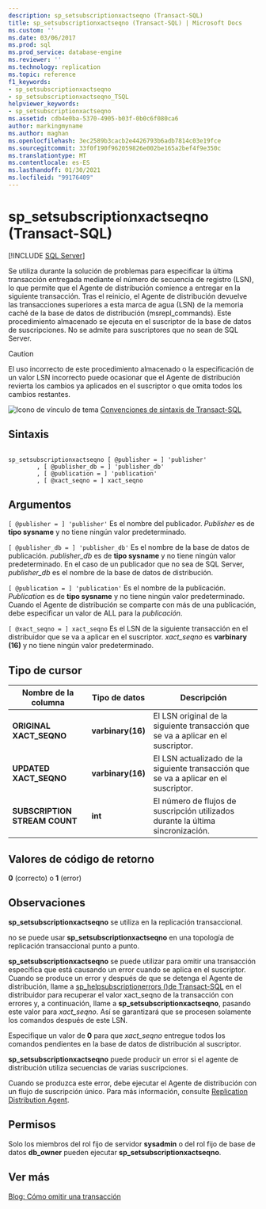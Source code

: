 ```yaml
---
description: sp_setsubscriptionxactseqno (Transact-SQL)
title: sp_setsubscriptionxactseqno (Transact-SQL) | Microsoft Docs
ms.custom: ''
ms.date: 03/06/2017
ms.prod: sql
ms.prod_service: database-engine
ms.reviewer: ''
ms.technology: replication
ms.topic: reference
f1_keywords:
- sp_setsubscriptionxactseqno
- sp_setsubscriptionxactseqno_TSQL
helpviewer_keywords:
- sp_setsubscriptionxactseqno
ms.assetid: cdb4e0ba-5370-4905-b03f-0b0c6f080ca6
author: markingmyname
ms.author: maghan
ms.openlocfilehash: 3ec2589b3cacb2e4426793b6adb7814c03e19fce
ms.sourcegitcommit: 33f0f190f962059826e002be165a2bef4f9e350c
ms.translationtype: MT
ms.contentlocale: es-ES
ms.lasthandoff: 01/30/2021
ms.locfileid: "99176409"
---
```

# <a name="sp_setsubscriptionxactseqno-transact-sql"></a>sp_setsubscriptionxactseqno (Transact-SQL)
[!INCLUDE [SQL Server](../../includes/applies-to-version/sqlserver.md)]

  Se utiliza durante la solución de problemas para especificar la última transacción entregada mediante el número de secuencia de registro (LSN), lo que permite que el Agente de distribución comience a entregar en la siguiente transacción. Tras el reinicio, el Agente de distribución devuelve las transacciones superiores a esta marca de agua (LSN) de la memoria caché de la base de datos de distribución (msrepl_commands). Este procedimiento almacenado se ejecuta en el suscriptor de la base de datos de suscripciones. No se admite para suscriptores que no sean de SQL Server.  
  
> [!CAUTION]  
>  El uso incorrecto de este procedimiento almacenado o la especificación de un valor LSN incorrecto puede ocasionar que el Agente de distribución revierta los cambios ya aplicados en el suscriptor o que omita todos los cambios restantes.  
  
 ![Icono de vínculo de tema](../../database-engine/configure-windows/media/topic-link.gif "Icono de vínculo de tema") [Convenciones de sintaxis de Transact-SQL](../../t-sql/language-elements/transact-sql-syntax-conventions-transact-sql.md)  
  
## <a name="syntax"></a>Sintaxis  
  
```  
  
sp_setsubscriptionxactseqno [ @publisher = ] 'publisher'  
        , [ @publisher_db = ] 'publisher_db'  
        , [ @publication = ] 'publication'  
        , [ @xact_seqno = ] xact_seqno   
```  
  
## <a name="arguments"></a>Argumentos  
`[ @publisher = ] 'publisher'` Es el nombre del publicador. *Publisher* es de **tipo sysname** y no tiene ningún valor predeterminado.  
  
`[ @publisher_db = ] 'publisher_db'` Es el nombre de la base de datos de publicación. *publisher_db* es de **tipo sysname** y no tiene ningún valor predeterminado. En el caso de un publicador que no sea de SQL Server, *publisher_db* es el nombre de la base de datos de distribución.  
  
`[ @publication = ] 'publication'` Es el nombre de la publicación. *Publication* es de **tipo sysname** y no tiene ningún valor predeterminado. Cuando el Agente de distribución se comparte con más de una publicación, debe especificar un valor de ALL para la *publicación*.  
  
`[ @xact_seqno = ] xact_seqno` Es el LSN de la siguiente transacción en el distribuidor que se va a aplicar en el suscriptor. *xact_seqno* es **varbinary (16)** y no tiene ningún valor predeterminado.  
  
## <a name="result-set"></a>Tipo de cursor  
  
|Nombre de la columna|Tipo de datos|Descripción|  
|-----------------|---------------|-----------------|  
|**ORIGINAL XACT_SEQNO**|**varbinary(16)**|El LSN original de la siguiente transacción que se va a aplicar en el suscriptor.|  
|**UPDATED XACT_SEQNO**|**varbinary(16)**|El LSN actualizado de la siguiente transacción que se va a aplicar en el suscriptor.|  
|**SUBSCRIPTION STREAM COUNT**|**int**|El número de flujos de suscripción utilizados durante la última sincronización.|  
  
## <a name="return-code-values"></a>Valores de código de retorno  
 **0** (correcto) o **1** (error)  
  
## <a name="remarks"></a>Observaciones  
 **sp_setsubscriptionxactseqno** se utiliza en la replicación transaccional.  
  
 no se puede usar **sp_setsubscriptionxactseqno** en una topología de replicación transaccional punto a punto.  
  
 **sp_setsubscriptionxactseqno** se puede utilizar para omitir una transacción específica que está causando un error cuando se aplica en el suscriptor. Cuando se produce un error y después de que se detenga el Agente de distribución, llame a [sp_helpsubscriptionerrors &#40;&#41;de Transact-SQL](../../relational-databases/system-stored-procedures/sp-helpsubscriptionerrors-transact-sql.md) en el distribuidor para recuperar el valor xact_seqno de la transacción con errores y, a continuación, llame a **sp_setsubscriptionxactseqno**, pasando este valor para *xact_seqno*. Así se garantizará que se procesen solamente los comandos después de este LSN.  
  
 Especifique un valor de **0** para que *xact_seqno* entregue todos los comandos pendientes en la base de datos de distribución al suscriptor.  
  
 **sp_setsubscriptionxactseqno** puede producir un error si el agente de distribución utiliza secuencias de varias suscripciones.  
  
 Cuando se produzca este error, debe ejecutar el Agente de distribución con un flujo de suscripción único. Para más información, consulte [Replication Distribution Agent](../../relational-databases/replication/agents/replication-distribution-agent.md).  
  
## <a name="permissions"></a>Permisos  
 Solo los miembros del rol fijo de servidor **sysadmin** o del rol fijo de base de datos **db_owner** pueden ejecutar **sp_setsubscriptionxactseqno**.  
  
## <a name="see-more"></a>Ver más

[Blog: Cómo omitir una transacción](https://repltalk.com/2019/05/28/how-to-skip-a-transaction/)  
